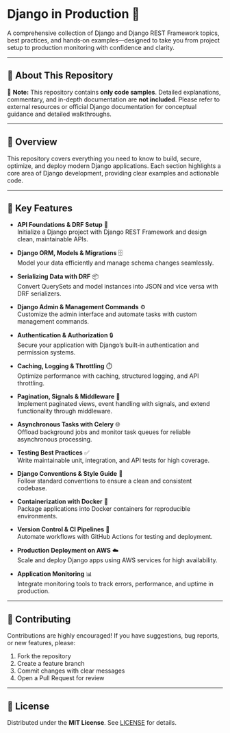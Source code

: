 # **Django in Production** 📘

A comprehensive collection of Django and Django REST Framework topics, best practices, and hands‑on examples—designed to take you from project setup to production monitoring with confidence and clarity.

---

## 📝 About This Repository

🚨 **Note:** This repository contains **only code samples**. Detailed explanations, commentary, and in-depth documentation are **not included**. Please refer to external resources or official Django documentation for conceptual guidance and detailed walkthroughs.

---

## 📖 Overview

This repository covers everything you need to know to build, secure, optimize, and deploy modern Django applications. Each section highlights a core area of Django development, providing clear examples and actionable code.

---

## 🌟 Key Features

- **API Foundations & DRF Setup** 🔧  
  Initialize a Django project with Django REST Framework and design clean, maintainable APIs.

- **Django ORM, Models & Migrations** 🗄️  
  Model your data efficiently and manage schema changes seamlessly.

- **Serializing Data with DRF** 📦  
  Convert QuerySets and model instances into JSON and vice versa with DRF serializers.

- **Django Admin & Management Commands** ⚙️  
  Customize the admin interface and automate tasks with custom management commands.

- **Authentication & Authorization** 🔒  
  Secure your application with Django’s built‑in authentication and permission systems.

- **Caching, Logging & Throttling** ⏱️  
  Optimize performance with caching, structured logging, and API throttling.

- **Pagination, Signals & Middleware** 🔄  
  Implement paginated views, event handling with signals, and extend functionality through middleware.

- **Asynchronous Tasks with Celery** 🌐  
  Offload background jobs and monitor task queues for reliable asynchronous processing.

- **Testing Best Practices** ✅  
  Write maintainable unit, integration, and API tests for high coverage.

- **Django Conventions & Style Guide** 📏  
  Follow standard conventions to ensure a clean and consistent codebase.

- **Containerization with Docker** 🐳  
  Package applications into Docker containers for reproducible environments.

- **Version Control & CI Pipelines** 🔄  
  Automate workflows with GitHub Actions for testing and deployment.

- **Production Deployment on AWS** ☁️  
  Scale and deploy Django apps using AWS services for high availability.

- **Application Monitoring** 📊  
  Integrate monitoring tools to track errors, performance, and uptime in production.

---

## 🤝 Contributing

Contributions are highly encouraged! If you have suggestions, bug reports, or new features, please:
1. Fork the repository
2. Create a feature branch
3. Commit changes with clear messages
4. Open a Pull Request for review

---

## 📄 License

Distributed under the **MIT License**. See [LICENSE](./LICENSE) for details.


